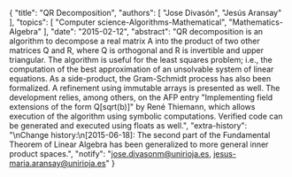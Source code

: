 {
    "title": "QR Decomposition",
    "authors": [
        "Jose Divasón",
        "Jesús Aransay"
    ],
    "topics": [
        "Computer science-Algorithms-Mathematical",
        "Mathematics-Algebra"
    ],
    "date": "2015-02-12",
    "abstract": "QR decomposition is an algorithm to decompose a real matrix A into the product of two other matrices Q and R, where Q is orthogonal and R is invertible and upper triangular. The algorithm is useful for the least squares problem; i.e., the computation of the best approximation of an unsolvable system of linear equations. As a side-product, the Gram-Schmidt process has also been formalized. A refinement using immutable arrays is presented as well. The development relies, among others, on the AFP entry \"Implementing field extensions of the form Q[sqrt(b)]\" by René Thiemann, which allows execution of the algorithm using symbolic computations. Verified code can be generated and executed using floats as well.",
    "extra-history": "\nChange history:\n[2015-06-18]: The second part of the Fundamental Theorem of Linear Algebra has been generalized to more general inner product spaces.",
    "notify": "jose.divasonm@unirioja.es, jesus-maria.aransay@unirioja.es"
}